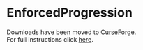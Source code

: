 # EnforcedProgression
Downloads have been moved to <a href=http://minecraft.curseforge.com/projects/enforcedprogression>CurseForge</a>.
<br>
For full instructions click <a href=https://github.com/SamboyCoding/EnforcedProgression/blob/master/build/libs/HELP!>here</a>.
